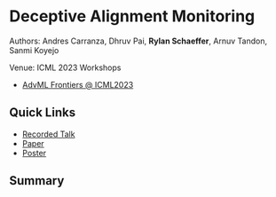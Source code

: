 # Deceptive Alignment Monitoring

Authors: Andres Carranza, Dhruv Pai, **Rylan Schaeffer**, Arnuv Tandon, Sanmi Koyejo 

Venue: ICML 2023 Workshops
- [AdvML Frontiers @ ICML2023](https://advml-frontier.github.io/)

## Quick Links

- [Recorded Talk](https://slideslive.com/39006212/deceptive-alignment-monitoring)
- [Paper](paper.pdf)
- [Poster](poster.pdf)


## Summary